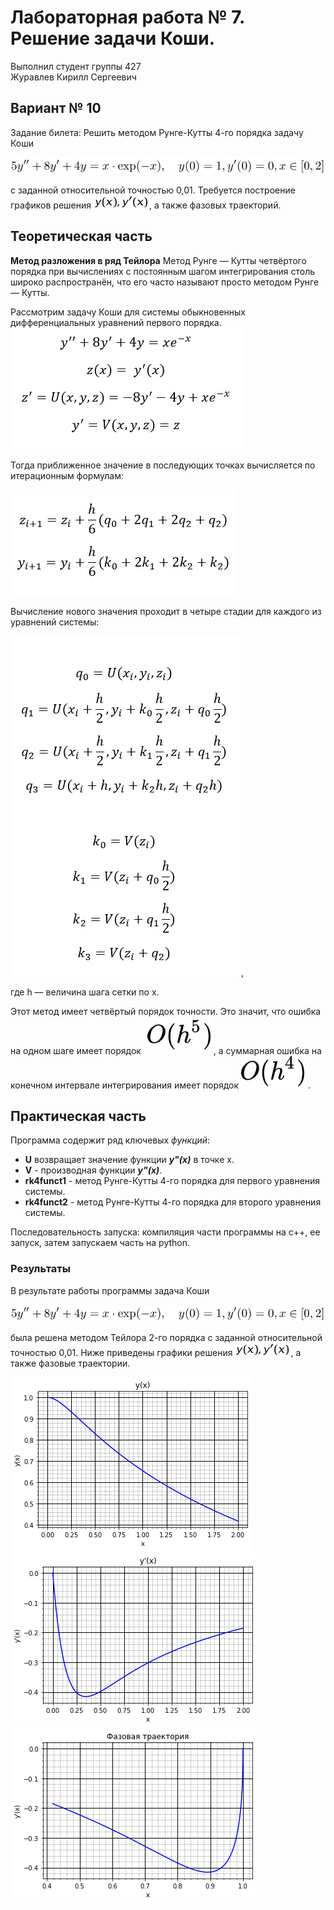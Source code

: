 ﻿# Лабораторная работа № 7. Решение задачи Коши.

Выполнил студент группы 427  
Журавлев Кирилл Сергеевич

## Вариант № 10
Задание билета: Решить методом Рунге-Кутты 4-го порядка задачу Коши

![1.jpg](Formuls/1.jpg)

с заданной относительной точностью 0,01.
Требуется построение графиков решения ![2.jpg](Formuls/2.jpg), а также фазовых траекторий.


## Теоретическая часть
**Метод разложения в ряд Тейлора**
Метод Рунге — Кутты четвёртого порядка при вычислениях с постоянным шагом интегрирования столь широко распространён, что его часто называют просто методом Рунге — Кутты.

Рассмотрим задачу Коши для системы обыкновенных дифференциальных уравнений первого порядка. 
![3.jpg](Formuls/3.jpg)

Тогда приближенное значение в последующих точках вычисляется по итерационным формулам:

![4.jpg](Formuls/4.jpg)

Вычисление нового значения проходит в четыре стадии для каждого из уравнений системы:

![5.jpg](Formuls/5.jpg), 

где h — величина шага сетки по x.

Этот метод имеет четвёртый порядок точности. Это значит, что ошибка на одном шаге имеет порядок ![6.jpg](Formuls/6.jpg), а суммарная ошибка на конечном интервале интегрирования имеет порядок ![7.jpg](Formuls/7.jpg) .
## Практическая часть
Программа содержит ряд ключевых *функций*:
* **U** возвращает значение функции ***y"(x)*** в точке x.
* **V** - производная функции ***y"(x)***.
* **rk4funct1** - метод Рунге-Кутты 4-го порядка для первого уравнения системы.
* **rk4funct2** - метод Рунге-Кутты 4-го порядка для второго уравнения системы.

Последовательность запуска: компиляция части программы на с++, ее запуск, затем запускаем часть на python. 

### Результаты
В результате работы программы задача Коши  

![1.jpg](Formuls/1.jpg)

была решена методом Тейлора 2-го порядка с заданной относительной точностью 0,01. Ниже приведены графики решения ![2.jpg](Formuls/2.jpg), а также фазовые траектории.

![y(x).png](Formuls/y(x).png) ![y'(x).png](Formuls/y'(x).png) ![y'(y).png](Formuls/y'(y).png)
